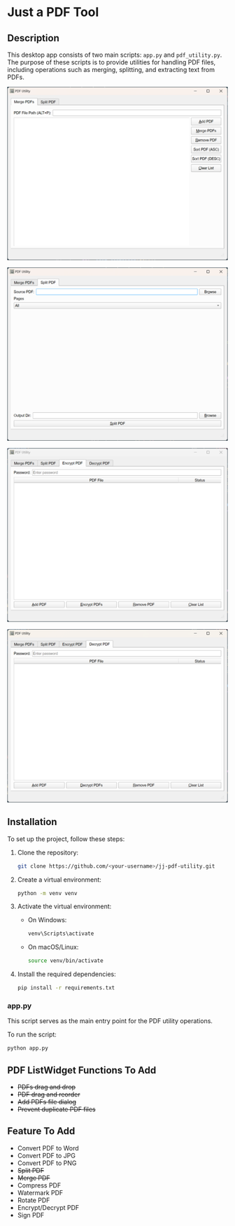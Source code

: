 # Just a PDF Tool

## Description
This desktop app consists of two main scripts: `app.py` and `pdf_utility.py`. The purpose of these scripts is to provide utilities for handling PDF files, including operations such as merging, splitting, and extracting text from PDFs.

![Merge PDFs UI](./note/app_ui_merge.png)

![Split PDF UI](./note/app_ui2.png)

![Encrypt PDF UI](./note/app_ui3.png)

![Decrypt PDF UI](./note/app_ui4.png)

## Installation
To set up the project, follow these steps:

1. Clone the repository:
    ```sh
    git clone https://github.com/<your-username>/jj-pdf-utility.git
    ```

2. Create a virtual environment:
    ```sh
    python -m venv venv
    ```

3. Activate the virtual environment:
    - On Windows:
        ```sh
        venv\Scripts\activate
        ```
    - On macOS/Linux:
        ```sh
        source venv/bin/activate
        ```

4. Install the required dependencies:
    ```sh
    pip install -r requirements.txt
    ```


### app.py
This script serves as the main entry point for the PDF utility operations.

To run the script:
```sh
python app.py
```

## PDF ListWidget Functions To Add

- ~~PDFs drag and drop~~
- ~~PDF drag and reorder~~
- ~~Add PDFs file dialog~~
- ~~Prevent duplicate PDF files~~

## Feature To Add

- Convert PDF to Word
- Convert PDF to JPG
- Convert PDF to PNG
- ~~Split PDF~~
- ~~Merge PDF~~
- Compress PDF
- Watermark PDF
- Rotate PDF
- Encrypt/Decrypt PDF
- Sign PDF